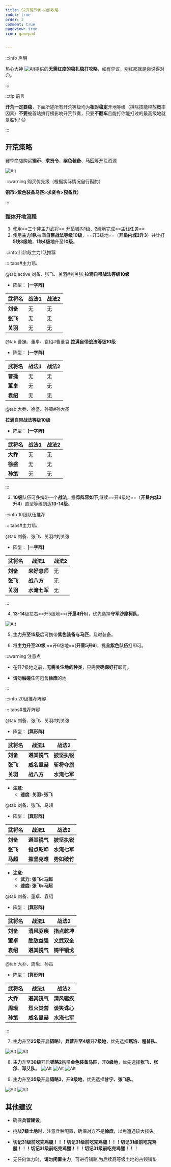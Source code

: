 ```yaml
---
title: S2开荒节奏-内部攻略
index: true
order: 2
comment: true
pageview: true
icon: gamepad


---
```


:::info 声明 

热心大神 ![Alt](/base/shqy.png "热心大神")提供的**无需红度的稳扎稳打攻略**，如有异议，别杠那就是你说得对😒。

:::

:::tip 前言

**开荒一定要稳**，下面所述所有开荒等级均为**相对稳定**开地等级（排除技能释放概率因素）**不要**被首站排行榜影响开荒节奏，只要**不翻车**且能打你能打过的最高级地就是胜利! 😉


:::

## 开荒策略

赛季商店购买**铜币**、**求贤令**、**紫色装备**、**马匹**等开荒资源

![Alt](/攻略/image-20240801214323896.png "赛季商店页面")

:::warning 购买优先级（根据实际情况自行斟酌）

**铜币>紫色装备马匹>求贤令>预备兵）**

:::

### 整体开地流程 



1. 使用==三个非主力武将== 开垦城内1级、2级地完成==主线任务==
2. 使用**主力1队**拉满**自带战法等级10级**，==开3级地==（**开垦内城2升3**）共计打**5块3级地**，**1块4级地**升至**10级**。

:::info 此阶段主力1队推荐

::: tabs#主力1队

@tab:active 刘备、张飞、关羽#刘关张
  **拉满自带战法等级10级**
  * 阵型： **[一字阵]**
  
  | 武将名   | 战法1 | 战法2 |
  | -------- | ----- | ----- |
  | **刘备** | 无    | 无    |
  | **张飞** | 无    | 无    |
  | **关羽** | 无    | 无    |

@tab 曹操、董卓、袁绍#曹董袁
 **拉满自带战法等级10级**
  * 阵型： **[一字阵]**

 | 武将名   | 战法1 | 战法2 |
 | -------- | ----- | ----- |
 | **曹操** | 无    | 无    |
 | **董卓** | 无    | 无    |
 | **袁绍** | 无    | 无    |



@tab 大乔、徐盛、孙策#孙大圣

**拉满自带战法等级10级**
* 阵型： **[一字阵]**

| 武将名   | 战法1 | 战法2 |
| -------- | ----- | ----- |
| **大乔** | 无    | 无    |
| **徐盛** | 无    | 无    |
| **孙策** | 无    | 无    |


:::


3. **10级**队伍可多携带一个**战法**，推荐**阵容如下**,继续==开4级地==（**开垦内城3升4**）直至等级到达**13-14级**。

:::info 10级队伍推荐

::: tabs#主力1队

@tab 刘备、张飞、关羽#刘关张

  * 阵型： **[一字阵]**
  
  | 武将名   | 战法1 | 战法2 |
  | -------- | ----- | ----- |
  | **刘备** | **来好息师**   | 无    |
  | **张飞** | **战八方**    | 无    |
  | **关羽** | **水淹七军**    | 无    |

:::


4. **13-14**级左右==开5级地==(**开垦4升5**)，优先选择**守军沙摩柯队**。
   
![Alt](/攻略/image-20240801215303836.png "沙摩柯队")

5. **主力升至15级**后可携带**紫色装备与马匹**，及时装备。
   
6. 将**主力升至20级** ==开6级地==(**开垦5升6**)，挑**全紫色队伍**打即可。
   
:::warning 注意点

  * 在开7级地之前，**无需关注地的种类**，只需要**确保好打**即可。

  * **请勿触碰**任何包含**徐庶**的地

:::

:::info 20级推荐阵容
  
 ::: tabs#推荐阵容

@tab 刘备、张飞、关羽#刘关张

  * 阵型： **[箕形阵]**
  
  | 武将名   | 战法1 | 战法2 |
  | -------- | ----- | ----- |
  | **刘备** | **避其锐气**   | **披坚执锐**    |
  | **张飞** | **威名显赫**    | **斩将夺旗**    |
  | **关羽** | **战八方**    | **水淹七军**   |

  * **注意**: 
     * **速度**: **关羽**>**张飞**

@tab 刘备、张飞、马超


  * 阵型： **[箕形阵]**
  
  | 武将名   | 战法1 | 战法2 |
  | -------- | ----- | ----- |
  | **刘备** | **避其锐气**   | **披坚执锐**    |
  | **张飞** | **指点乾坤**    | **水淹七军**    |
  | **马超** | **摧坚克难**    | **势如破竹**   |

  * **注意**:
    * **武力: 张飞<马超**
    * **速度: 张飞>马超**

@tab 刘备、董卓、袁绍
  
  * 阵型： **[箕形阵]**
  
  | 武将名   | 战法1 | 战法2 |
  | -------- | ----- | ----- |
  | **刘备** | **清风驱疾**   | **指点乾坤**    |
  | **董卓** | **胜敌益强**    | **文武双全**    |
  | **袁绍** | **避其锐气**    | **铸甲销戈**   |


@tab 大乔、周瑜、孙策
  
  * 阵型： **[箕形阵]**
  
  | 武将名   | 战法1 | 战法2 |
  | -------- | ----- | ----- |
  | **大乔** | **避其锐气**   | **清风驱疾**    |
  | **周瑜** | **烈火焚营**    | **谈笑诛心**    |
  | **孙策** | **威名显赫**    | **水淹七军**   |
 
:::


7. **主力**升至**25级**开启**韬略1**，**兵营升至4级**开**7级地**，优先选择**甄洛、程普队**。
  

  ![Alt](/攻略/image-20240801220633828.png "甄洛") ![Alt](/攻略/image-20240801220645563.png "程普")


8. **主力**升至**30级**开启**韬略2**携带**金色装备马匹**，开**8级地**，优先选择**张飞、张郃、邓艾队**。
  ![Alt](/攻略/image-20240801220807476.png "张飞") 
  ![Alt](/攻略/image-20240801220821527.png) 
  ![Alt](/攻略/image-20240801220833561.png) 

9. **主力**升至**35级**开启**韬略3**，开**9级地**，优先选择**甘宁、张飞队**。
  
  ![Alt](/攻略/image-20240801220949283.png) ![Alt](/攻略/image-20240801220956042.png)

  

## 其他建议


- 确保**兵营建设**。

- 挑战**7级土地**时，注意兵种配置，确保对方不是**徐庶**，以免遭遇较大损失。
- **切记31级前吃完鸡腿！！！切记31级前吃完鸡腿！！！切记31级前吃完鸡腿！！！切记31级前吃完鸡腿！！！切记31级前吃完鸡腿！！！**
- 无任何体力时，**请勿闲置主力**，可进行铺路,为后续高等级土地的占领铺垫

